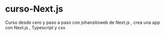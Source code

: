 # curso-Next.js
Curso desde cero y paso a paso con johansitoweb de Next.js , crea una app con Next.js , Typescript y css
